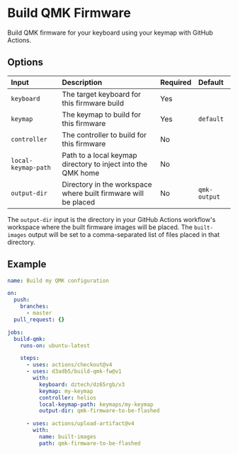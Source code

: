 # Build QMK Firmware

Build QMK firmware for your keyboard using your keymap with GitHub Actions.

## Options

| Input               | Description                                                    | Required | Default      |
|:--------------------|:---------------------------------------------------------------|:---------|:-------------|
| `keyboard`          | The target keyboard for this firmware build                    | Yes      |              |
| `keymap`            | The keymap to build for this firmware                          | Yes      | `default`    |
| `controller`        | The controller to build for this firmware                      | No       |              |
| `local-keymap-path` | Path to a local keymap directory to inject into the QMK home   | No       | ` `          |
| `output-dir`        | Directory in the workspace where built firmware will be placed | No       | `qmk-output` |

The `output-dir` input is the directory in your GitHub Actions workflow's
workspace where the built firmware images will be placed. The `built-images`
output will be set to a comma-separated list of files placed in that directory.

## Example

```yaml
name: Build my QMK configuration

on:
  push:
    branches:
      - master
  pull_request: {}

jobs:
  build-qmk:
    runs-on: ubuntu-latest

    steps:
      - uses: actions/checkout@v4
      - uses: d3adb5/build-qmk-fw@v1
        with:
          keyboard: dztech/dz65rgb/v3
          keymap: my-keymap
          controller: helios
          local-keymap-path: keymaps/my-keymap
          output-dir: qmk-firmware-to-be-flashed

      - uses: actions/upload-artifact@v4
        with:
          name: built-images
          path: qmk-firmware-to-be-flashed
```

